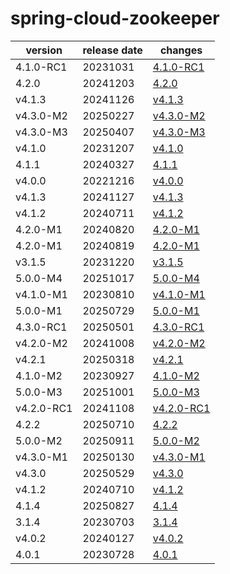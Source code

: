 # spring-cloud-zookeeper	


|version|release date|changes|
|---|---|---|
|4.1.0-RC1|20231031|[4.1.0-RC1](./4.1.0-RC1-20231031.md)|
|4.2.0|20241203|[4.2.0](./4.2.0-20241203.md)|
|v4.1.3|20241126|[v4.1.3](./v4.1.3-20241126.md)|
|v4.3.0-M2|20250227|[v4.3.0-M2](./v4.3.0-M2-20250227.md)|
|v4.3.0-M3|20250407|[v4.3.0-M3](./v4.3.0-M3-20250407.md)|
|v4.1.0|20231207|[v4.1.0](./v4.1.0-20231207.md)|
|4.1.1|20240327|[4.1.1](./4.1.1-20240327.md)|
|v4.0.0|20221216|[v4.0.0](./v4.0.0-20221216.md)|
|v4.1.3|20241127|[v4.1.3](./v4.1.3-20241127.md)|
|v4.1.2|20240711|[v4.1.2](./v4.1.2-20240711.md)|
|4.2.0-M1|20240820|[4.2.0-M1](./4.2.0-M1-20240820.md)|
|4.2.0-M1|20240819|[4.2.0-M1](./4.2.0-M1-20240819.md)|
|v3.1.5|20231220|[v3.1.5](./v3.1.5-20231220.md)|
|5.0.0-M4|20251017|[5.0.0-M4](./5.0.0-M4-20251017.md)|
|v4.1.0-M1|20230810|[v4.1.0-M1](./v4.1.0-M1-20230810.md)|
|5.0.0-M1|20250729|[5.0.0-M1](./5.0.0-M1-20250729.md)|
|4.3.0-RC1|20250501|[4.3.0-RC1](./4.3.0-RC1-20250501.md)|
|v4.2.0-M2|20241008|[v4.2.0-M2](./v4.2.0-M2-20241008.md)|
|v4.2.1|20250318|[v4.2.1](./v4.2.1-20250318.md)|
|4.1.0-M2|20230927|[4.1.0-M2](./4.1.0-M2-20230927.md)|
|5.0.0-M3|20251001|[5.0.0-M3](./5.0.0-M3-20251001.md)|
|v4.2.0-RC1|20241108|[v4.2.0-RC1](./v4.2.0-RC1-20241108.md)|
|4.2.2|20250710|[4.2.2](./4.2.2-20250710.md)|
|5.0.0-M2|20250911|[5.0.0-M2](./5.0.0-M2-20250911.md)|
|v4.3.0-M1|20250130|[v4.3.0-M1](./v4.3.0-M1-20250130.md)|
|v4.3.0|20250529|[v4.3.0](./v4.3.0-20250529.md)|
|v4.1.2|20240710|[v4.1.2](./v4.1.2-20240710.md)|
|4.1.4|20250827|[4.1.4](./4.1.4-20250827.md)|
|3.1.4|20230703|[3.1.4](./3.1.4-20230703.md)|
|v4.0.2|20240127|[v4.0.2](./v4.0.2-20240127.md)|
|4.0.1|20230728|[4.0.1](./4.0.1-20230728.md)|
